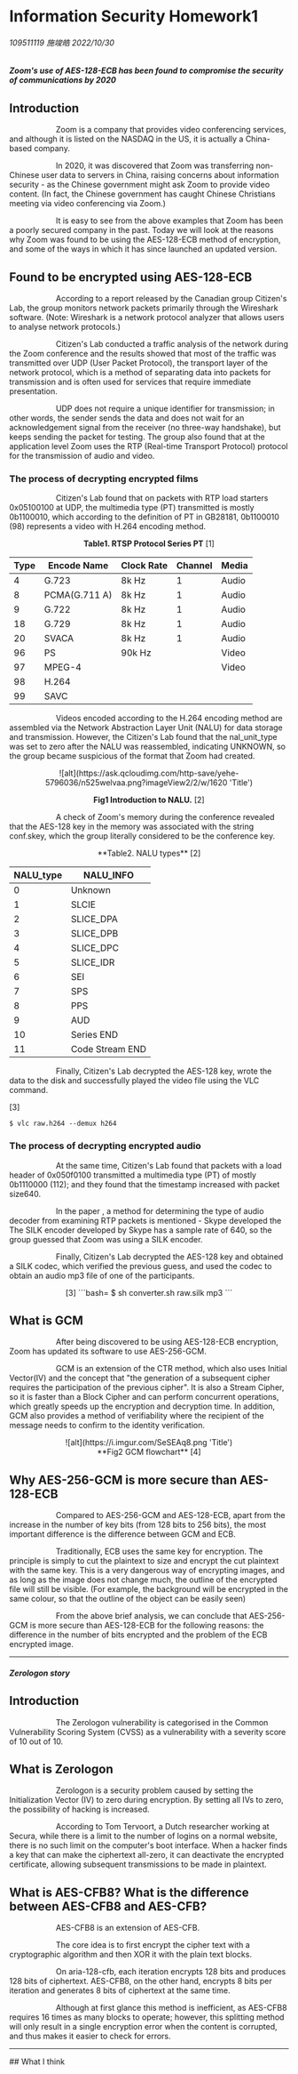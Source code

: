 # Information Security Homework1

###### 109511119 施竣皓 2022/10/30

<!--*Zoom 於 2020 年時被發現使用 AES-128-ECB 使得通訊的安全性低落*-->
#### *Zoom's use of AES-128-ECB has been found to compromise the security of communications by 2020*

## Introduction
<!--Zoom是一個提供視訊會議服務的公司，雖然他已經在美國NASDAQ上市，但其實他是一間位於中國的企業。

2020年，有人發現Zoom會把非中國的用戶資料傳到設立在中國的伺服器，這不禁讓人們擔心資訊安全——由於中國的政府可能會要求Zoom提供影像內容。（事實上，中國政府也曾透過Zoom視訊會議，抓到透過視訊會議集會的中國基督教徒。）

從上述的例子中我們不難看出Zoom在過往是一間對資訊安全保護不佳的公司。而今天我們將探討的是，Zoom被發現使用AES-128-ECB方法加密的緣由，以及後面他推出更新版的一些做法。-->
&emsp;&emsp;&emsp;&emsp;&emsp;&emsp;Zoom is a company that provides video conferencing services, and although it is listed on the NASDAQ in the US, it is actually a China-based company.

&emsp;&emsp;&emsp;&emsp;&emsp;&emsp;In 2020, it was discovered that Zoom was transferring non-Chinese user data to servers in China, raising concerns about information security - as the Chinese government might ask Zoom to provide video content. (In fact, the Chinese government has caught Chinese Christians meeting via video conferencing via Zoom.)

&emsp;&emsp;&emsp;&emsp;&emsp;&emsp;It is easy to see from the above examples that Zoom has been a poorly secured company in the past. Today we will look at the reasons why Zoom was found to be using the AES-128-ECB method of encryption, and some of the ways in which it has since launched an updated version.




## Found to be encrypted using AES-128-ECB 

<!--## 如何被發現是採用 AES-128-ECB-->
&emsp;&emsp;&emsp;&emsp;&emsp;&emsp;According to a report released by the Canadian group Citizen's Lab, the group monitors network packets primarily through the Wireshark software. (Note: Wireshark is a network protocol analyzer that allows users to analyse network protocols.)

&emsp;&emsp;&emsp;&emsp;&emsp;&emsp;Citizen's Lab conducted a traffic analysis of the network during the Zoom conference and the results showed that most of the traffic was transmitted over UDP (User Packet Protocol), the transport layer of the network protocol, which is a method of separating data into packets for transmission and is often used for services that require immediate presentation. 

&emsp;&emsp;&emsp;&emsp;&emsp;&emsp;UDP does not require a unique identifier for transmission; in other words, the sender sends the data and does not wait for an acknowledgement signal from the receiver (no three-way handshake), but keeps sending the packet for testing. The group also found that at the application level Zoom uses the RTP (Real-time Transport Protocol) protocol for the transmission of audio and video.

<!--根據加拿大團體“Citizen's Lab”釋出的報告，該團體主要透過Wireshark軟體進監管網路的封包。(註：Wireshark是一個網路協議的分析儀，使用者可以透過這個軟體進行網路協議的分析。)

Citizen's Lab 在Zoom的會議期間，進行了網路的流量分析，結果顯示大多數流量是經過UDP傳輸。UDP（用戶資料包協定）屬於網路協定中的傳輸層，該協定是將資料分隔成封包再傳輸的一種方法，通常用於需要即時呈現的服務。此種方法不需要唯一識別碼就能進行傳輸；換言之發送端送出資料後，不會等待接收端的確認訊號（不進行三向交握），會一直發送封包測試。而同時，該團體也發現在應用層Zoom使用了RTP(Real-time Transport Protocol)協定來傳輸音訊和影片。-->

### The process of decrypting encrypted films
<!--###破解加密影片的過程-->
&emsp;&emsp;&emsp;&emsp;&emsp;&emsp;Citizen's Lab found that on packets with RTP load starters 0x05100100 at UDP, the multimedia type (PT) transmitted is mostly 0b1100010, which according to the definition of PT in GB28181, 0b1100010 (98) represents a video with H.264 encoding method.
<center>


**Table1. RTSP Protocol Series PT**  [1]


| **Type** | **Encode Name** | **Clock Rate** | **Channel** | **Media** | 
|----------|-----------------|----------------|-------------|-----------|
| 4        | G.723           | 8k Hz          | 1           | Audio     |               |      |               |      |               |
| 8        | PCMA(G.711 A)   | 8k Hz          | 1           | Audio     |               |      |               |      |               |
| 9        | G.722           | 8k Hz          | 1           | Audio     |               |      |               |      |               |
| 18       | G.729           | 8k Hz          | 1           | Audio     |               |      |               |      |               |
| 20       | SVACA           | 8k Hz          | 1           | Audio     |               |      |               |      |               |
| 96       | PS              | 90k Hz         |             | Video     |               |      |               |      |               |
| 97       | MPEG-4          |                |             | Video     |               |      |               |      |               |
| 98       | H.264           |                |             |           |               |      |               |      |               |
| 99       | SAVC            |                |             |           |               |      |               |      |               |
</center>


&emsp;&emsp;&emsp;&emsp;&emsp;&emsp;Videos encoded according to the H.264 encoding method are assembled via the Network Abstraction Layer Unit (NALU) for data storage and transmission. However, the Citizen's Lab found that the nal_unit_type was set to zero after the NALU was reassembled, indicating UNKNOWN, so the group became suspicious of the format that Zoom had created.

<div STYLE="page-break-after: always;"></div>

<center>
![alt](https://ask.qcloudimg.com/http-save/yehe-5796036/n525welvaa.png?imageView2/2/w/1620 'Title')

**Fig1 Introduction to NALU.** [2]</center>

&emsp;&emsp;&emsp;&emsp;&emsp;&emsp;A check of Zoom's memory during the conference revealed that the AES-128 key in the memory was associated with the string conf.skey, which the group literally considered to be the conference key.


<center>**Table2. NALU types**  [2]</center>

<center>

| **NALU_type** | **NALU_INFO** |
|-----------|-----------------|
| 0         | Unknown         |
| 1         | SLCIE           |
| 2         | SLICE_DPA       |
| 3         | SLICE_DPB       |
| 4         | SLICE_DPC       |
| 5         | SLICE_IDR       |
| 6         | SEI             |
| 7         | SPS             |
| 8         | PPS             |
| 9         | AUD             |
| 10        | Series END      |
| 11        | Code Stream END |
</center>





&emsp;&emsp;&emsp;&emsp;&emsp;&emsp;Finally, Citizen's Lab decrypted the AES-128 key, wrote the data to the disk and successfully played the video file using the VLC command.

<!--Citizen's Lab在UDP發現了RTP負載開頭為0x05100100的封包上，其傳輸的多媒體型別（PT）大多為0b1100010，根據GB28181中對PT的定義，0b1100010（98）代表的是H.264編碼方法的影片。


table10 RTSP協議系列 PT https://www.gushiciku.cn/pl/ptRK/zh-tw
根據H.264編碼方法的影片會通過Network Abstraction Layer Unit (NALU) 組成，以便進行數據的存儲與傳輸。然而Citizen's Lab在重組NALU後發現其型別值（nal_unit_type）皆被設置為零，表示為UNKNOWN，因此該團體便開始懷疑Zoom所訂製的格式。

fig1 NALU介紹 https://cloud.tencent.com/developer/article/1746993
table1 NALU類型 https://cloud.tencent.com/developer/article/1746993
在會議期間對Zoom記憶體的檢查結果顯示，內存中的AES-128密鑰與字串conf.skey相關，從字面上來說，該團體認為他是會議室金鑰（Conference Key）。

最後，Citizen's Lab透過AES-128金鑰進行解密，將資料寫入磁碟，並用VLC指令成功播放影片檔案。-->

[3] 
```bash=
$ vlc raw.h264 --demux h264
```



### The process of decrypting encrypted audio

<!--###破解加密音訊的過程-->
&emsp;&emsp;&emsp;&emsp;&emsp;&emsp;At the same time, Citizen's Lab found that packets with a load header of 0x050f0100 transmitted a multimedia type (PT) of mostly 0b1110000 (112); and they found that the timestamp increased with packet size640.

&emsp;&emsp;&emsp;&emsp;&emsp;&emsp;In the paper <Fast RTP Detection and Codecs Classifification in Internet Traffiffic>, a method for determining the type of audio decoder from examining RTP packets is mentioned - Skype developed the The SILK encoder developed by Skype has a sample rate of 640, so the group guessed that Zoom was using a SILK encoder.

&emsp;&emsp;&emsp;&emsp;&emsp;&emsp;Finally, Citizen's Lab decrypted the AES-128 key and obtained a SILK codec, which verified the previous guess, and used the codec to obtain an audio mp3 file of one of the participants.

<!--同時，Citizen's Lab發現了負載開頭為0x050f0100的封包上，其傳輸的多媒體型別（PT）大多為0b1110000（112）；並且他們發現時間戳隨著封包增加而增加640。

在<Fast RTP Detection and Codecs Classifification in Internet Traffiffic>這篇論文中，提到了從檢視RTP封包來判斷音訊解碼器型別的方法——Skype開發的SILK編碼器取樣率為640，因此該團體猜測Zoom使用了SILK編碼器。

最後，Citizen's Lab透過AES-128金鑰進行解密，得到了一個SILK的編碼器，驗證了之前的猜想，並透過該編碼器得到一個參與者的音訊mp3檔案。-->


<center>[3]  ```bash=
$ sh converter.sh raw.silk mp3
```</center>

<div STYLE="page-break-after: always;"></div>

## What is GCM
<!--在被發現使用AES-128-ECB加密後，Zoom隨即更新的軟體的加密，採用了AES-256-GCM。那什麼是GCM呢？

GCM則是基於CTR方法做延伸，一樣使用到了Initial Vector(IV)和「後一組的密碼生成需要前一組的密文參與」的概念。同時，他是一個Stream Cipher，因此執行速度比Block Cipher還要快，可以進行併行運算，大大加快加密解密的時間。此外，GCM也提供了可驗證性的方法，信息的接收者需要確認到身份的驗證。-->
&emsp;&emsp;&emsp;&emsp;&emsp;&emsp;After being discovered to be using AES-128-ECB encryption, Zoom has updated its software to use AES-256-GCM.

&emsp;&emsp;&emsp;&emsp;&emsp;&emsp;GCM is an extension of the CTR method, which also uses Initial Vector(IV) and the concept that "the generation of a subsequent cipher requires the participation of the previous cipher". It is also a Stream Cipher, so it is faster than a Block Cipher and can perform concurrent operations, which greatly speeds up the encryption and decryption time. In addition, GCM also provides a method of verifiability where the recipient of the message needs to confirm to the identity verification.


<center> ![alt](https://i.imgur.com/SeSEAq8.png 'Title') </center>
<center>  **Fig2 GCM flowchart**  [4] </center>

## Why AES-256-GCM is more secure than AES-128-ECB
<!--## 為什麼 AES-256-GCM 比 AES-128-ECB 安全-->
&emsp;&emsp;&emsp;&emsp;&emsp;&emsp;Compared to AES-256-GCM and AES-128-ECB, apart from the increase in the number of key bits (from 128 bits to 256 bits), the most important difference is the difference between GCM and ECB.

&emsp;&emsp;&emsp;&emsp;&emsp;&emsp;Traditionally, ECB uses the same key for encryption. The principle is simply to cut the plaintext to size and encrypt the cut plaintext with the same key. This is a very dangerous way of encrypting images, and as long as the image does not change much, the outline of the encrypted file will still be visible. (For example, the background will be encrypted in the same colour, so that the outline of the object can be easily seen)

&emsp;&emsp;&emsp;&emsp;&emsp;&emsp;From the above brief analysis, we can conclude that AES-256-GCM is more secure than AES-128-ECB for the following reasons: the difference in the number of bits encrypted and the problem of the ECB encrypted image.

<!--AES-256-GCM 和 AES-128-ECB相比之下，除了金鑰位元數的提升（從128 bits提升到256 bits），最重要的是GCM和ECB的不同之處。

傳統上的使用的ECB，是使用相同的Key進行加密，其原理只是將明文按照大小進行切割，再用同樣的金鑰加密這些切割好的明文。這種方式的加密對於影像的加密非常危險，只要影像變化不大，加密過後的檔案基本上還是可以看出他的輪廓。（舉個例子，背景會被加密為同一顏色，就能輕易地看出物體的輪廓）

fig3 (a) original (b) ECB (c) 有IV原理的加密模式

通過以上的簡單分析，我們可以得出AES-256-GCM 比 AES-128-ECB 安全的理由：加密位元數的差異 以及 ECB加密影像的問題。-->


***
<div STYLE="page-break-after: always;"></div>

#### *Zerologon story*

## Introduction
&emsp;&emsp;&emsp;&emsp;&emsp;&emsp;The Zerologon vulnerability is categorised in the Common Vulnerability Scoring System (CVSS) as a vulnerability with a severity score of 10 out of 10.
<!--Zerologon 漏洞在 Common Vulnerability Scoring System (CVSS) 的評分被歸類為嚴重性達到滿分 10 分的漏洞。-->

## What is Zerologon
<!--Zerologon 是在加密時候將初始化向量 (Initialization Vector，簡稱 IV) 都設為零，所引發的安全問題。由於將IV都設為零，就導致了被駭客入侵的可能性增加。
根據一位在 Secura 工作的荷蘭研究員 Tom Tervoort 所述，雖然在一般網站上登入的次數是有限制的，但是電腦開機的登入介面卻沒有這樣的限制。當駭客發現一個可以使密文全零的金鑰，就能夠去停用加密的憑證，導致接下來的傳輸都能以明文的方式傳送。-->

&emsp;&emsp;&emsp;&emsp;&emsp;&emsp;Zerologon is a security problem caused by setting the Initialization Vector (IV) to zero during encryption. By setting all IVs to zero, the possibility of hacking is increased.

&emsp;&emsp;&emsp;&emsp;&emsp;&emsp;According to Tom Tervoort, a Dutch researcher working at Secura, while there is a limit to the number of logins on a normal website, there is no such limit on the computer's boot interface. When a hacker finds a key that can make the ciphertext all-zero, it can deactivate the encrypted certificate, allowing subsequent transmissions to be made in plaintext.

<!--## 何謂 AES-CFB8？ AES-CFB8 與課堂上的 AES-CFB 有何差別？-->
## What is AES-CFB8? What is the difference between AES-CFB8 and AES-CFB?
&emsp;&emsp;&emsp;&emsp;&emsp;&emsp;AES-CFB8 is an extension of AES-CFB.

&emsp;&emsp;&emsp;&emsp;&emsp;&emsp;The core idea is to first encrypt the cipher text with a cryptographic algorithm and then XOR it with the plain text blocks.

&emsp;&emsp;&emsp;&emsp;&emsp;&emsp;On aria-128-cfb, each iteration encrypts 128 bits and produces 128 bits of ciphertext. AES-CFB8, on the other hand, encrypts 8 bits per iteration and generates 8 bits of ciphertext at the same time.

&emsp;&emsp;&emsp;&emsp;&emsp;&emsp;Although at first glance this method is inefficient, as AES-CFB8 requires 16 times as many blocks to operate; however, this splitting method will only result in a single encryption error when the content is corrupted, and thus makes it easier to check for errors.

<!--AES-CFB8 是AES-CFB的一種延伸。

課堂上的 AES-CFB 是一種Block Cipher的加密方法，其核心想法是先把密文透過加密演算法加密，再與明文區塊做XOR運算。

在aria-128-cfb上，每一次的迭代會加密128個bits，同時產生128bits的密文。 AES-CFB8則代表每一次的迭代會加密8個bits，同時產生8bits的密文。

雖然乍看之下這樣的方法效率很低，AES-CFB8需要使用16倍的block來操作；然而當內容產生損壞，這樣分割的方法，只會導致一次的加密產生錯誤，因此反而能方便檢查有沒有出現錯誤。-->
***
<div STYLE="page-break-after: always;"></div>
## What I think
<!--這次的作業我覺得最有趣的地方在於理解Citizen's Lab破解的每個過程。為了理解Citizen's Lab報告所說明的一些專業術語，我也去看了很多型態識別碼的文件，也實際看了國外專家透過wireshark抓取封包來分析的一些影片。

我覺得這些東西的編碼與MIPS的編碼有異曲同工之妙，都在於制定好標準後，讓行業人員根據這樣的規範來進行開發。

最後，在上課之後理解了各種專業名詞後，也透過這次的作業開始慢慢看得懂一些跟資訊安全相關的新聞。很期待接下來的課程！
-->
&emsp;&emsp;&emsp;&emsp;&emsp;&emsp;The most interesting part of this assignment for me was to understand the process of the Citizen's Lab crack. In order to understand some of the terminology explained in the Citizen's Lab report, I also went through a lot of documentation on pattern recognition codes and actually watched some videos of foreign experts capturing packets through wireshark to analyse them.

&emsp;&emsp;&emsp;&emsp;&emsp;&emsp;I think the coding of these things is similar to the MIPS coding, in that they are all based on a standard that is developed for industry personnel to follow.

&emsp;&emsp;&emsp;&emsp;&emsp;&emsp;Finally, after understanding the terminology, I started to understand some of the news related to information security through this assignment. 

&emsp;&emsp;&emsp;&emsp;&emsp;&emsp;I am looking forward to the upcoming courses!

## Reference
[1] Reference: GB28181 Document : https://www.gushiciku.cn/pl/ptRK/zh-tw

[2] 音视频压缩：H264码流层次结构和NALU详解：https://ask.qcloudimg.com/http-save/yehe-5796036/n525welvaa.png?imageView2/2/w/1620

[3] Reference:Move Fast and Roll Your Own Crypto A Quick Look at the Confidentiality of Zoom Meetings:https://citizenlab.ca/2020/04/move-fast-roll-your-own-crypto-a-quick-look-at-the-confidentiality-of-zoom-meetings/

[4]  加密演算法要注意的加密模式 : https://ithelp.ithome.com.tw/articles/10249953


